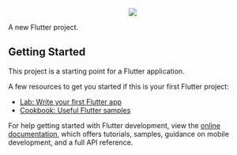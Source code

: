 <center>
<img src="https://readme-typing-svg.herokuapp.com?color=FFA500&size=40&width=900&height=80&lines=ParkOn+%F0%9F%9A%97" />
</center>

A new Flutter project.

## Getting Started

This project is a starting point for a Flutter application.

A few resources to get you started if this is your first Flutter project:

- [Lab: Write your first Flutter app](https://docs.flutter.dev/get-started/codelab)
- [Cookbook: Useful Flutter samples](https://docs.flutter.dev/cookbook)

For help getting started with Flutter development, view the
[online documentation](https://docs.flutter.dev/), which offers tutorials,
samples, guidance on mobile development, and a full API reference.
